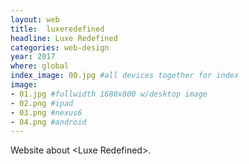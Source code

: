 ```yaml
---
layout: web
title:  luxeredefined
headline: Luxe Redefined
categories: web-design
year: 2017
where: global
index_image: 00.jpg #all devices together for index
image:
- 01.jpg #fullwidth 1680x800 w/desktop image
- 02.png #ipad
- 03.png #nexus6
- 04.png #android
---
```

Website about &lt;Luxe Redefined&gt;. 
